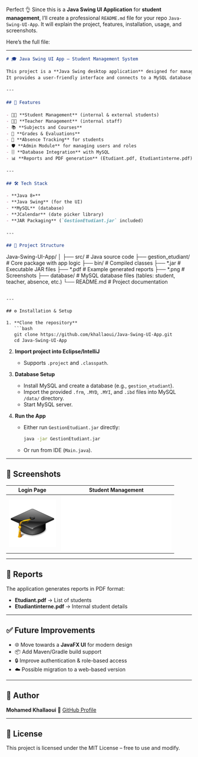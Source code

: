 Perfect 👌 Since this is a **Java Swing UI Application** for **student management**, I’ll create a professional `README.md` file for your repo `Java-Swing-UI-App`.
It will explain the project, features, installation, usage, and screenshots.

Here’s the full file:

---

```markdown
# 🎓 Java Swing UI App – Student Management System

This project is a **Java Swing desktop application** designed for managing students, teachers, absences, grades, and administration in a school/lycée environment.  
It provides a user-friendly interface and connects to a MySQL database for storing and managing academic data.

---

## 🚀 Features

- 👨‍🎓 **Student Management** (internal & external students)
- 👩‍🏫 **Teacher Management** (internal staff)
- 📚 **Subjects and Courses**
- 📝 **Grades & Evaluations**
- 📆 **Absence Tracking** for students
- 🛡️ **Admin Module** for managing users and roles
- 🗄️ **Database Integration** with MySQL
- 📊 **Reports and PDF generation** (Etudiant.pdf, Etudiantinterne.pdf)

---

## 🛠️ Tech Stack

- **Java 8+**
- **Java Swing** (for the UI)
- **MySQL** (database)
- **JCalendar** (date picker library)
- **JAR Packaging** (`GestionEtudiant.jar` included)

---

## 📂 Project Structure

```

Java-Swing-UI-App/
│
├── src/                  # Java source code
├── gestion_etudiant/     # Core package with app logic
├── bin/                  # Compiled classes
├── *.jar                 # Executable JAR files
├── *.pdf                 # Example generated reports
├── *.png                 # Screenshots
├── database/             # MySQL database files (tables: student, teacher, absence, etc.)
└── README.md             # Project documentation

````

---

## ⚙️ Installation & Setup

1. **Clone the repository**  
   ```bash
   git clone https://github.com/khallaoui/Java-Swing-UI-App.git
   cd Java-Swing-UI-App
````

2. **Import project into Eclipse/IntelliJ**

   * Supports `.project` and `.classpath`.

3. **Database Setup**

   * Install MySQL and create a database (e.g., `gestion_etudiant`).
   * Import the provided `.frm`, `.MYD`, `.MYI`, and `.ibd` files into MySQL `/data/` directory.
   * Start MySQL server.

4. **Run the App**

   * Either run `GestionEtudiant.jar` directly:

     ```bash
     java -jar GestionEtudiant.jar
     ```
   * Or run from IDE (`Main.java`).

---

## 📸 Screenshots

| Login Page      | Student Management              |
| --------------- | ------------------------------- |
| ![Login](3.png) | ![Student Report](Etudiant.pdf) |

---

## 📄 Reports

The application generates reports in PDF format:

* **Etudiant.pdf** → List of students
* **Etudiantinterne.pdf** → Internal student details

---

## ✅ Future Improvements

* 🌐 Move towards a **JavaFX UI** for modern design
* 📦 Add Maven/Gradle build support
* 🔒 Improve authentication & role-based access
* ☁️ Possible migration to a web-based version

---

## 👤 Author

**Mohamed Khallaoui**
📌 [GitHub Profile](https://github.com/khallaoui)

---

## 📝 License

This project is licensed under the MIT License – free to use and modify.

```

